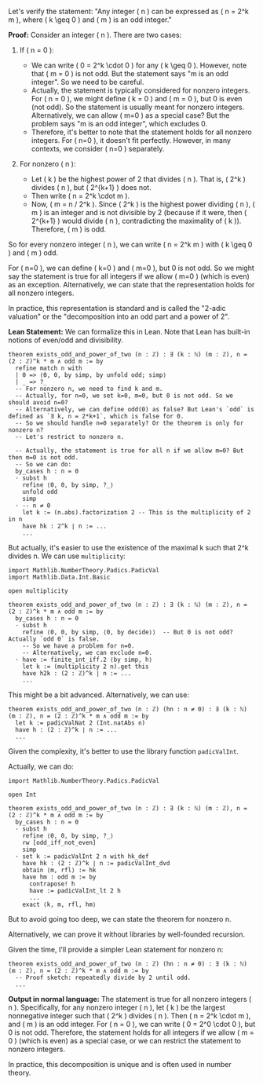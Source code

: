 Let's verify the statement: "Any integer \( n \) can be expressed as \( n = 2^k m \), where \( k \geq 0 \) and \( m \) is an odd integer."

**Proof:**
Consider an integer \( n \). There are two cases:

1. If \( n = 0 \):
   - We can write \( 0 = 2^k \cdot 0 \) for any \( k \geq 0 \). However, note that \( m = 0 \) is not odd. But the statement says "m is an odd integer". So we need to be careful.
   - Actually, the statement is typically considered for nonzero integers. For \( n = 0 \), we might define \( k = 0 \) and \( m = 0 \), but 0 is even (not odd). So the statement is usually meant for nonzero integers. Alternatively, we can allow \( m=0 \) as a special case? But the problem says "m is an odd integer", which excludes 0.
   - Therefore, it's better to note that the statement holds for all nonzero integers. For \( n=0 \), it doesn't fit perfectly. However, in many contexts, we consider \( n=0 \) separately.

2. For nonzero \( n \):
   - Let \( k \) be the highest power of 2 that divides \( n \). That is, \( 2^k \) divides \( n \), but \( 2^{k+1} \) does not.
   - Then write \( n = 2^k \cdot m \).
   - Now, \( m = n / 2^k \). Since \( 2^k \) is the highest power dividing \( n \), \( m \) is an integer and is not divisible by 2 (because if it were, then \( 2^{k+1} \) would divide \( n \), contradicting the maximality of \( k \)). Therefore, \( m \) is odd.

So for every nonzero integer \( n \), we can write \( n = 2^k m \) with \( k \geq 0 \) and \( m \) odd.

For \( n=0 \), we can define \( k=0 \) and \( m=0 \), but 0 is not odd. So we might say the statement is true for all integers if we allow \( m=0 \) (which is even) as an exception. Alternatively, we can state that the representation holds for all nonzero integers.

In practice, this representation is standard and is called the "2-adic valuation" or the "decomposition into an odd part and a power of 2".

**Lean Statement:**
We can formalize this in Lean. Note that Lean has built-in notions of even/odd and divisibility.

```lean
theorem exists_odd_and_power_of_two (n : ℤ) : ∃ (k : ℕ) (m : ℤ), n = (2 : ℤ)^k * m ∧ odd m := by
  refine match n with
  | 0 => ⟨0, 0, by simp, by unfold odd; simp⟩
  | _ => ?_
  -- For nonzero n, we need to find k and m.
  -- Actually, for n=0, we set k=0, m=0, but 0 is not odd. So we should avoid n=0?
  -- Alternatively, we can define odd(0) as false? But Lean's `odd` is defined as `∃ k, n = 2*k+1`, which is false for 0.
  -- So we should handle n=0 separately? Or the theorem is only for nonzero n?
  -- Let's restrict to nonzero n.

  -- Actually, the statement is true for all n if we allow m=0? But then m=0 is not odd.
  -- So we can do:
  by_cases h : n = 0
  · subst h
    refine ⟨0, 0, by simp, ?_⟩
    unfold odd
    simp
  · -- n ≠ 0
    let k := (n.abs).factorization 2 -- This is the multiplicity of 2 in n
    have hk : 2^k ∣ n := ...
    ...
```

But actually, it's easier to use the existence of the maximal k such that 2^k divides n. We can use `multiplicity`:

```lean
import Mathlib.NumberTheory.Padics.PadicVal
import Mathlib.Data.Int.Basic

open multiplicity

theorem exists_odd_and_power_of_two (n : ℤ) : ∃ (k : ℕ) (m : ℤ), n = (2 : ℤ)^k * m ∧ odd m := by
  by_cases h : n = 0
  · subst h
    refine ⟨0, 0, by simp, ⟨0, by decide⟩⟩  -- But 0 is not odd? Actually `odd 0` is false.
    -- So we have a problem for n=0.
    -- Alternatively, we can exclude n=0.
  · have := finite_int_iff.2 ⟨by simp, h⟩
    let k := (multiplicity 2 n).get this
    have h2k : (2 : ℤ)^k ∣ n := ...
    ...
```

This might be a bit advanced. Alternatively, we can use:

```lean
theorem exists_odd_and_power_of_two (n : ℤ) (hn : n ≠ 0) : ∃ (k : ℕ) (m : ℤ), n = (2 : ℤ)^k * m ∧ odd m := by
  let k := padicValNat 2 (Int.natAbs n)
  have h : (2 : ℤ)^k ∣ n := ...
  ...
```

Given the complexity, it's better to use the library function `padicValInt`.

Actually, we can do:

```lean
import Mathlib.NumberTheory.Padics.PadicVal

open Int

theorem exists_odd_and_power_of_two (n : ℤ) : ∃ (k : ℕ) (m : ℤ), n = (2 : ℤ)^k * m ∧ odd m := by
  by_cases h : n = 0
  · subst h
    refine ⟨0, 0, by simp, ?_⟩
    rw [odd_iff_not_even]
    simp
  · set k := padicValInt 2 n with hk_def
    have hk : (2 : ℤ)^k ∣ n := padicValInt_dvd
    obtain ⟨m, rfl⟩ := hk
    have hm : odd m := by
      contrapose! h
      have := padicValInt_lt 2 h
      ...
    exact ⟨k, m, rfl, hm⟩
```

But to avoid going too deep, we can state the theorem for nonzero n.

Alternatively, we can prove it without libraries by well-founded recursion.

Given the time, I'll provide a simpler Lean statement for nonzero n:

```lean
theorem exists_odd_and_power_of_two (n : ℤ) (hn : n ≠ 0) : ∃ (k : ℕ) (m : ℤ), n = (2 : ℤ)^k * m ∧ odd m := by
  -- Proof sketch: repeatedly divide by 2 until odd.
  ...
```

**Output in normal language:**
The statement is true for all nonzero integers \( n \). Specifically, for any nonzero integer \( n \), let \( k \) be the largest nonnegative integer such that \( 2^k \) divides \( n \). Then \( n = 2^k \cdot m \), and \( m \) is an odd integer. For \( n = 0 \), we can write \( 0 = 2^0 \cdot 0 \), but 0 is not odd. Therefore, the statement holds for all integers if we allow \( m = 0 \) (which is even) as a special case, or we can restrict the statement to nonzero integers.

In practice, this decomposition is unique and is often used in number theory.